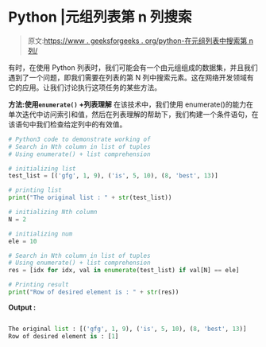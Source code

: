 # Python |元组列表第 n 列搜索

> 原文:[https://www . geeksforgeeks . org/python-在元组列表中搜索第 n 列/](https://www.geeksforgeeks.org/python-search-in-nth-column-in-list-of-tuples/)

有时，在使用 Python 列表时，我们可能会有一个由元组组成的数据集，并且我们遇到了一个问题，即我们需要在列表的第 N 列中搜索元素。这在网络开发领域有它的应用。让我们讨论执行这项任务的某些方法。

**方法:使用`enumerate()` +列表理解**
在该技术中，我们使用 enumerate()的能力在单次迭代中访问索引和值，然后在列表理解的帮助下，我们构建一个条件语句，在该语句中我们检查给定列中的有效值。

```py
# Python3 code to demonstrate working of
# Search in Nth column in list of tuples
# Using enumerate() + list comprehension

# initializing list 
test_list = [('gfg', 1, 9), ('is', 5, 10), (8, 'best', 13)]

# printing list 
print("The original list : " + str(test_list))

# initializing Nth column
N = 2

# initializing num 
ele = 10

# Search in Nth column in list of tuples
# Using enumerate() + list comprehension
res = [idx for idx, val in enumerate(test_list) if val[N] == ele]

# Printing result
print("Row of desired element is : " + str(res))
```

**Output :**

```py

The original list : [('gfg', 1, 9), ('is', 5, 10), (8, 'best', 13)]
Row of desired element is : [1]

```